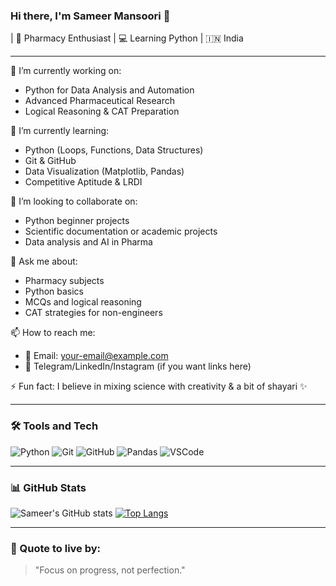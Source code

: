 ### Hi there, I'm Sameer Mansoori 👋
 | 💊 Pharmacy Enthusiast | 💻 Learning Python | 🇮🇳 India

---

🔭 I’m currently working on:
- Python for Data Analysis and Automation
- Advanced Pharmaceutical Research
- Logical Reasoning & CAT Preparation

🌱 I’m currently learning:
- Python (Loops, Functions, Data Structures)
- Git & GitHub
- Data Visualization (Matplotlib, Pandas)
- Competitive Aptitude & LRDI

👯 I’m looking to collaborate on:
- Python beginner projects
- Scientific documentation or academic projects
- Data analysis and AI in Pharma

💬 Ask me about:
- Pharmacy subjects
- Python basics
- MCQs and logical reasoning
- CAT strategies for non-engineers

📫 How to reach me:
- 📧 Email: your-email@example.com
- 💬 Telegram/LinkedIn/Instagram (if you want links here)

⚡ Fun fact: I believe in mixing science with creativity & a bit of shayari ✨

---

### 🛠️ Tools and Tech

![Python](https://img.shields.io/badge/-Python-3776AB?logo=python&logoColor=white)
![Git](https://img.shields.io/badge/-Git-F05032?logo=git&logoColor=white)
![GitHub](https://img.shields.io/badge/-GitHub-181717?logo=github&logoColor=white)
![Pandas](https://img.shields.io/badge/-Pandas-150458?logo=pandas)
![VSCode](https://img.shields.io/badge/-VSCode-007ACC?logo=visual-studio-code)

---

### 📊 GitHub Stats

![Sameer's GitHub stats](https://github-readme-stats.vercel.app/api?username=sameermansoori&show_icons=true&theme=radical)
[![Top Langs](https://github-readme-stats.vercel.app/api/top-langs/?username=sameermansoori&layout=compact&theme=radical)](https://github.com/sameermansoori)

---

### 🧠 Quote to live by:
> "Focus on progress, not perfection."
<!--
**Anonymoussam01/Anonymoussam01** is a ✨ _special_ ✨ repository because its `README.md` (this file) appears on your GitHub profile.

Here are some ideas to get you started:

- 🔭 I’m currently working on ...
- 🌱 I’m currently learning ...
- 👯 I’m looking to collaborate on ...
- 🤔 I’m looking for help with ...
- 💬 Ask me about ...
- 📫 How to reach me: ...
- 😄 Pronouns: ...
- ⚡ Fun fact: ...
-->
